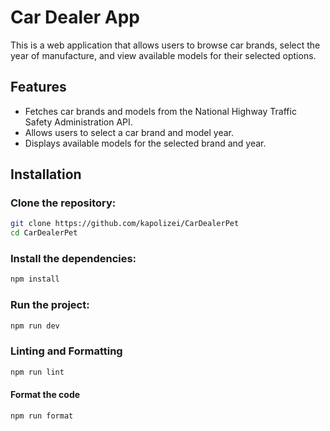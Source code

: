 # Car Dealer App

This is a web application that allows users to browse car brands, select the year of manufacture, and view available models for their selected options.

## Features

- Fetches car brands and models from the National Highway Traffic Safety Administration API.
- Allows users to select a car brand and model year.
- Displays available models for the selected brand and year.

## Installation

### Clone the repository:

```bash
git clone https://github.com/kapolizei/CarDealerPet
cd CarDealerPet
```

### Install the dependencies:

```bash
npm install
```

### Run the project:

```bash
npm run dev
```

### Linting and Formatting

```bash
npm run lint
```

#### Format the code

```bash
npm run format
```
